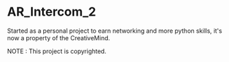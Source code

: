 # AR_Intercom_2
Started as a personal project to earn networking and more python skills, it's now a property of the CreativeMind.


NOTE : This project is copyrighted.
